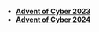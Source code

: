 - **[Advent of Cyber 2023](https://github.com/hhphu/thm-advent-of-cyber-2024.git)**
- **[Advent of Cyber 2024](https://github.com/hhphu/thm-advent-of-cyber-2024.git)**
